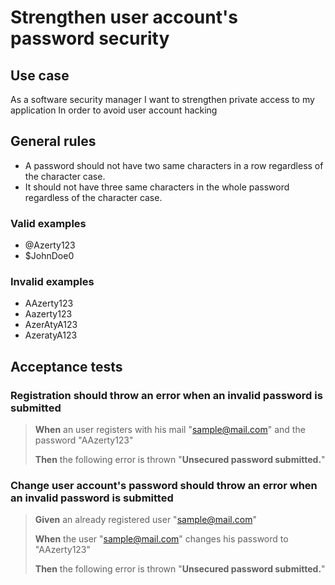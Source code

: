 # Strengthen user account's password security

## Use case
As a software security manager
I want to strengthen private access to my application
In order to avoid user account hacking

## General rules
- A password should not have two same characters in a row regardless of the character case.
- It should not have three same characters in the whole password regardless of the character case.

### Valid examples

 - @Azerty123
 - $JohnDoe0

### Invalid examples
- AAzerty123
- Aazerty123
- AzerAtyA123
- AzeratyA123

## Acceptance tests

### Registration should throw an error when an invalid password is submitted
> **When** an user registers with his mail "sample@mail.com" and the password "AAzerty123" 
>
> **Then** the following error is thrown "**Unsecured password submitted.**"

### Change user account's password should throw an error when an invalid password is submitted
> **Given** an already registered user "sample@mail.com" 
>
> **When** the user "sample@mail.com" changes his password to "AAzerty123" 
>
> **Then** the following error is thrown "**Unsecured password submitted.**"
